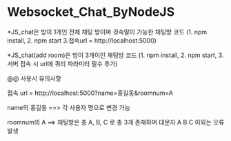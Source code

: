 # Websocket_Chat_ByNodeJS

*JS_chat은 방이 1개인 전체 채팅 방이며 귓속말이 가능한 채팅방 코드 (1. npm install, 2. npm start 3.접속url = http://localhost:5000)

*JS_chat(add room)은 방이 3개이인 채팅방 코드 (1. npm install, 2. npm start, 3.서버 접속 시 url에 쿼리 파라미터 필수 추가)

@@ 사용시 유의사항

접속 url = http://localhost:5000?name=홍길동&roomnum=A

name의 홍길동 ==> 각 사용자 명으로 변경 가능

roomnum의 A ==> 채팅방은 총 A, B, C 로 총 3개 존재하며 대문자 A B C 이외는 오류발생
